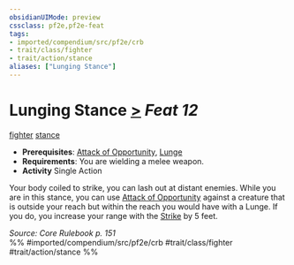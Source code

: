 ```yaml
---
obsidianUIMode: preview
cssclass: pf2e,pf2e-feat
tags:
- imported/compendium/src/pf2e/crb
- trait/class/fighter
- trait/action/stance
aliases: ["Lunging Stance"]
---
```

# Lunging Stance  [>](chapter-9-playing-the-game.md#Actions "Single Action") *Feat 12*  
[fighter](rules/traits/fighter.md)  [stance](stance.md)  

- **Prerequisites**: [Attack of Opportunity](rules/actions/attack-of-opportunity.md), [Lunge](lunge.md)
- **Requirements**: You are wielding a melee weapon.
- **Activity** Single Action

Your body coiled to strike, you can lash out at distant enemies. While you are in this stance, you can use [Attack of Opportunity](rules/actions/attack-of-opportunity.md) against a creature that is outside your reach but within the reach you would have with a Lunge. If you do, you increase your range with the [Strike](strike.md) by 5 feet.

*Source: Core Rulebook p. 151*  
%% #imported/compendium/src/pf2e/crb #trait/class/fighter #trait/action/stance %%